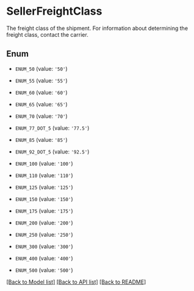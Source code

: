 # SellerFreightClass

The freight class of the shipment. For information about determining the freight class, contact the carrier.

## Enum

* `ENUM_50` (value: `'50'`)

* `ENUM_55` (value: `'55'`)

* `ENUM_60` (value: `'60'`)

* `ENUM_65` (value: `'65'`)

* `ENUM_70` (value: `'70'`)

* `ENUM_77_DOT_5` (value: `'77.5'`)

* `ENUM_85` (value: `'85'`)

* `ENUM_92_DOT_5` (value: `'92.5'`)

* `ENUM_100` (value: `'100'`)

* `ENUM_110` (value: `'110'`)

* `ENUM_125` (value: `'125'`)

* `ENUM_150` (value: `'150'`)

* `ENUM_175` (value: `'175'`)

* `ENUM_200` (value: `'200'`)

* `ENUM_250` (value: `'250'`)

* `ENUM_300` (value: `'300'`)

* `ENUM_400` (value: `'400'`)

* `ENUM_500` (value: `'500'`)

[[Back to Model list]](../README.md#documentation-for-models) [[Back to API list]](../README.md#documentation-for-api-endpoints) [[Back to README]](../README.md)


